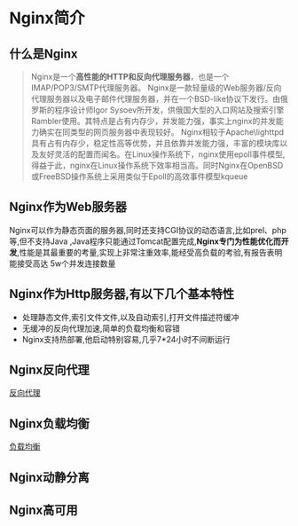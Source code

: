 # Nginx简介

## 什么是Nginx

> Nginx是一个**高性能的HTTP和反向代理服务器**，也是一个IMAP/POP3/SMTP代理服务器。
Nginx是一款轻量级的Web服务器/反向代理服务器以及电子邮件代理服务器，并在一个BSD-like协议下发行。由俄罗斯的程序设计师lgor Sysoev所开发，供俄国大型的入口网站及搜索引擎Rambler使用。其特点是占有内存少，并发能力强，事实上nginx的并发能力确实在同类型的网页服务器中表现较好。
Nginx相较于Apache\lighttpd具有占有内存少，稳定性高等优势，并且依靠并发能力强，丰富的模块库以及友好灵活的配置而闻名。在Linux操作系统下，nginx使用epoll事件模型,得益于此，nginx在Linux操作系统下效率相当高。同时Nginx在OpenBSD或FreeBSD操作系统上采用类似于Epoll的高效事件模型kqueue

## Nginx作为Web服务器

Nginx可以作为静态页面的服务器,同时还支持CGI协议的动态语言,比如prel、php等,但不支持Java ,Java程序只能通过Tomcat配置完成,**Nginx专门为性能优化而开发**,性能是其最重要的考量,实现上非常注重效率,能经受高负载的考验,有报告表明能接受高达 5w个并发连接数量 

## Nginx作为Http服务器,有以下几个基本特性

- 处理静态文件,索引文件文件,以及自动索引,打开文件描述符缓冲
- 无缓冲的反向代理加速,简单的负载均衡和容错
- Nginx支持热部署,他启动特别容易,几乎7*24小时不间断运行

## Nginx反向代理

[反向代理](%E5%8F%8D%E5%90%91%E4%BB%A3%E7%90%86%20860767c4f9f649c38d66d97a6c7b7c45.md)

## Nginx负载均衡

[负载均衡](%E8%B4%9F%E8%BD%BD%E5%9D%87%E8%A1%A1%20d2938afded6c4316bcc1ddfb91b5587c.md)

## Nginx动静分离

## Nginx高可用